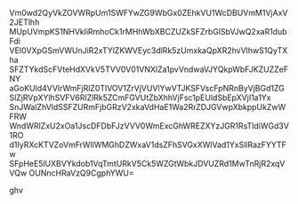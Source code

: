 Vm0wd2QyVkZOVWRpUm1SWFYwZG9WbGx0ZEhkVU1WcDBUVmM1VjAxV2JETlhh
MUpUVmpKS1NHVkliRmhoCk1rMHhWbXBCZUZkSFZrbGlSbVJwQ2xaR1dubFdi
VEI0VXpGSmVWUnJiR2xTYlZKWVEyc3dlRk5zUmxkaQpXR2hvVlhwS1QyTXha
SFZTYkdScFVteHdXVkV5TVV0V01VNXlZa1pvVndwaVJYQkpWbFJKZUZZeFNY
aGoKUld4VVlrWmFjRlZ0TlVOV1ZrVjVUVlYwVTJKSFVscFpNRnByVjBGd1ZG
SlZjRVpXYlhSVFV6RlZlRk5ZCmFGVUtZbXhhVjFsc1pEUldSbEpXVjI1a1Yx
SnJWalZhVldSSFZURmFjbGRzV2xkaVdHaE1Wa2RrZDJGVwpXbkppUkZwWFRW
WndWRlZxU2xOa1JscDFDbFJzVVV0WmExcGhWREZXYzJGR1RsTldiWGd3V1RO
d1IyRXcKTVZoVmFrWllWMGhDZWxaV1dsZFhSVGxXWlVad1YxSllRazFYYTFw
SFpHeE5lUXBVYkdob1VqTmtURkV5Ck5WZGtWbkJDVUZRd1MwTnRjR2xqVVQw
OUNncHRaVzQ9CgphYWU=

ghv